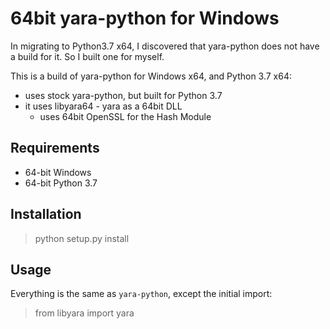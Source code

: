 # 64bit yara-python for Windows 

In migrating to Python3.7 x64, I discovered that yara-python does not have 
a build for it. So I built one for myself. 

This is a build of yara-python for Windows x64, and Python 3.7 x64:

* uses stock yara-python, but built for Python 3.7
* it uses libyara64 - yara as a 64bit DLL
  * uses 64bit OpenSSL for the Hash Module

## Requirements

* 64-bit Windows 
* 64-bit Python 3.7

## Installation

> python setup.py install


## Usage

Everything is the same as `yara-python`, except the initial import:

> from libyara import yara

